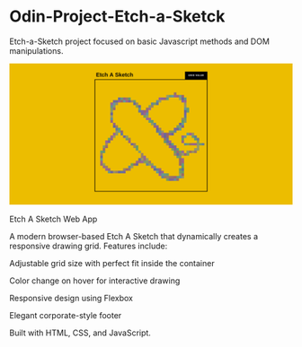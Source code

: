 # Odin-Project-Etch-a-Sketck
Etch-a-Sketch project focused on basic Javascript methods and DOM manipulations.

![App Screenshot](images/etch.png)

Etch A Sketch Web App

A modern browser-based Etch A Sketch that dynamically creates a responsive drawing grid.
Features include:

Adjustable grid size with perfect fit inside the container

Color change on hover for interactive drawing

Responsive design using Flexbox

Elegant corporate-style footer

Built with HTML, CSS, and JavaScript.
